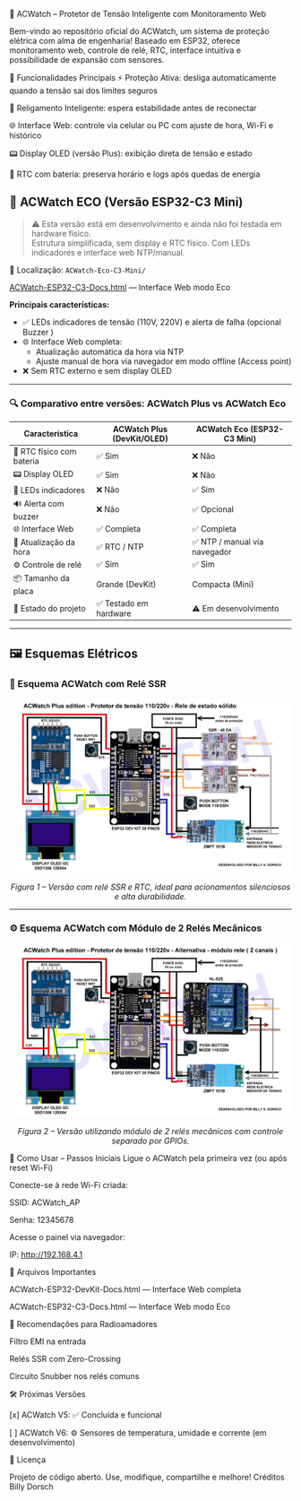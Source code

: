 📝 ACWatch – Protetor de Tensão Inteligente com Monitoramento Web

Bem-vindo ao repositório oficial do ACWatch, um sistema de proteção elétrica com alma de engenharia! Baseado em ESP32, oferece monitoramento web, controle de relé, RTC, interface intuitiva e possibilidade de expansão com sensores.

🔧 Funcionalidades Principais
⚡ Proteção Ativa: desliga automaticamente quando a tensão sai dos limites seguros

🧠 Religamento Inteligente: espera estabilidade antes de reconectar

🌐 Interface Web: controle via celular ou PC com ajuste de hora, Wi-Fi e histórico

📟 Display OLED (versão Plus): exibição direta de tensão e estado

📘 RTC com bateria: preserva horário e logs após quedas de energia


## 🌱 ACWatch ECO (Versão ESP32-C3 Mini)

> ⚠️ Esta versão está em desenvolvimento e ainda não foi testada em hardware físico.  
> Estrutura simplificada, sem display e RTC físico. Com LEDs indicadores e interface web NTP/manual.

📁 Localização: `ACWatch-Eco-C3-Mini/`

[ACWatch-ESP32-C3-Docs.html](ACWatch-Eco-C3-Mini/ACWatch-ESP32-C3-Docs.html) — Interface Web modo Eco

**Principais características:**

- ✅ LEDs indicadores de tensão (110V, 220V) e alerta de falha (opcional Buzzer )
- 🌐 Interface Web completa:
  - Atualização automática da hora via NTP
  - Ajuste manual de hora via navegador em modo offline (Access point)
- ❌ Sem RTC externo e sem display OLED

---

### 🔍 Comparativo entre versões: ACWatch Plus vs ACWatch Eco

| Característica               | ACWatch Plus (DevKit/OLED) | ACWatch Eco (ESP32-C3 Mini)     |
|-----------------------------|-----------------------------|----------------------------------|
| 🧠 RTC físico com bateria    | ✅ Sim                      | ❌ Não                            |
| 📟 Display OLED              | ✅ Sim                      | ❌ Não                            |
| 🔌 LEDs indicadores          | ❌ Não                      | ✅ Sim                            |
| 🔊 Alerta com buzzer         | ❌ Não                      | ✅ Opcional                       |
| 🌐 Interface Web             | ✅ Completa                 | ✅ Completa                       |
| 📡 Atualização da hora       | ✅ RTC / NTP                | ✅ NTP / manual via navegador     |
| ⚙️ Controle de relé          | ✅ Sim                      | ✅ Sim                            |
| 📦 Tamanho da placa          | Grande (DevKit)            | Compacta (Mini)                  |
| 🧪 Estado do projeto         | ✅ Testado em hardware      | ⚠️ Em desenvolvimento            |

---



🖼️ Esquemas Elétricos
---

### 🔌 Esquema ACWatch com Relé SSR

<p align="center">
  <img src="ACWatch_Plus_SSR.jpg" alt="Esquema com Relé SSR" width="650"/>
</p>
<p align="center"><em>Figura 1 – Versão com relé SSR e RTC, ideal para acionamentos silenciosos e alta durabilidade.</em></p>

---

### ⚙️ Esquema ACWatch com Módulo de 2 Relés Mecânicos

<p align="center">
  <img src="ACWatch_Plus_2CH_Relay.jpg" alt="Esquema com Relé 2CH" width="650"/>
</p>
<p align="center"><em>Figura 2 – Versão utilizando módulo de 2 relés mecânicos com controle separado por GPIOs.</em></p>

🚀 Como Usar – Passos Iniciais
Ligue o ACWatch pela primeira vez (ou após reset Wi-Fi)

Conecte-se à rede Wi-Fi criada:

SSID: ACWatch_AP

Senha: 12345678

Acesse o painel via navegador:

IP: http://192.168.4.1

📂 Arquivos Importantes


ACWatch-ESP32-DevKit-Docs.html — Interface Web completa

ACWatch-ESP32-C3-Docs.html — Interface Web modo Eco

📡 Recomendações para Radioamadores

Filtro EMI na entrada

Relés SSR com Zero-Crossing

Circuito Snubber nos relés comuns

🛠️ Próximas Versões

[x] ACWatch V5: ✅ Concluída e funcional

[ ] ACWatch V6: ⚙️ Sensores de temperatura, umidade e corrente (em desenvolvimento)

📜 Licença

Projeto de código aberto. Use, modifique, compartilhe e melhore! Créditos Billy Dorsch
